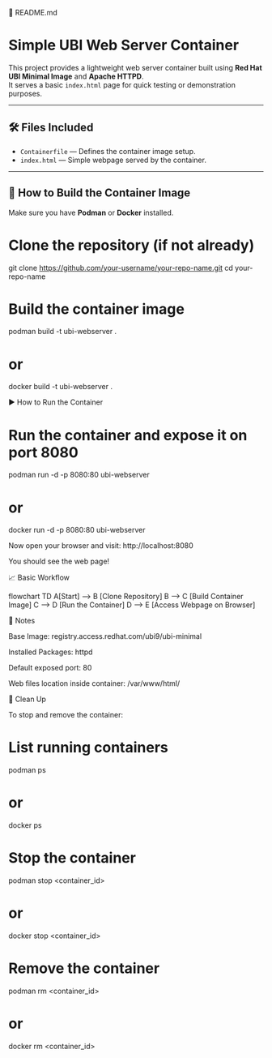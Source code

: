 📄 README.md

# Simple UBI Web Server Container

This project provides a lightweight web server container built using **Red Hat UBI Minimal Image** and **Apache HTTPD**.  
It serves a basic `index.html` page for quick testing or demonstration purposes.

---

## 🛠️ Files Included

- `Containerfile` — Defines the container image setup.
- `index.html` — Simple webpage served by the container.

---

## 🚀 How to Build the Container Image

Make sure you have **Podman** or **Docker** installed.

# Clone the repository (if not already)
git clone https://github.com/your-username/your-repo-name.git
cd your-repo-name

# Build the container image
podman build -t ubi-webserver .
# or
docker build -t ubi-webserver .

▶️ How to Run the Container

# Run the container and expose it on port 8080
podman run -d -p 8080:80 ubi-webserver
# or
docker run -d -p 8080:80 ubi-webserver

Now open your browser and visit:
http://localhost:8080

You should see the web page!

📈 Basic Workflow

flowchart TD
    A[Start]  --> B  [Clone Repository]
    B         --> C  [Build Container Image]
    C         --> D  [Run the Container]
    D         --> E  [Access Webpage on Browser]

📜 Notes

Base Image: registry.access.redhat.com/ubi9/ubi-minimal

Installed Packages: httpd

Default exposed port: 80

Web files location inside container: /var/www/html/

🧹 Clean Up

To stop and remove the container:

# List running containers
podman ps
# or
docker ps

# Stop the container
podman stop <container_id>
# or
docker stop <container_id>

# Remove the container
podman rm <container_id>
# or
docker rm <container_id>
